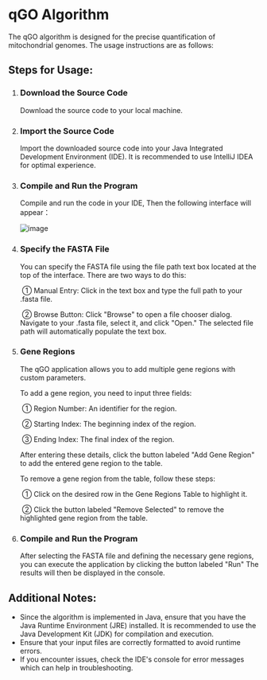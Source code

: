 # qGO Algorithm

The qGO algorithm is designed for the precise quantification of mitochondrial genomes. The usage instructions are as follows:

## Steps for Usage:

1. ### Download the Source Code

   Download the source code to your local machine.

2. ### Import the Source Code

   Import the downloaded source code into your Java Integrated Development Environment (IDE). It is recommended to use IntelliJ IDEA for optimal experience.

3. ### Compile and Run the Program

   Compile and run the code in your IDE, Then the following interface will appear：

   ![image](https://github.com/user-attachments/assets/e9844815-3022-4959-b4ce-552ba0be17fb)


4. ### Specify the FASTA File

   You can specify the FASTA file using the file path text box located at the top of the interface. There are two ways to do this:

   ​	   ① Manual Entry: Click in the text box and type the full path to your .fasta file.

   ​	   ② Browse Button: Click "Browse" to open a file chooser dialog. Navigate to your .fasta file, select it, and click "Open." The selected file path will automatically populate the text box.

5. ### Gene Regions

   The qGO application allows you to add multiple gene regions with custom parameters.

   To add a gene region, you need to input three fields:

   ​	① Region Number: An identifier for the region.
   
   ​	② Starting Index: The beginning index of the region.
   
   ​	③ Ending Index: The final index of the region.

   After entering these details, click the button labeled "Add Gene Region" to add the entered gene region to the table.

   To remove a gene region from the table, follow these steps:

   ​	① Click on the desired row in the Gene Regions Table to highlight it.
   
   ​	② Click the button labeled "Remove Selected" to remove the highlighted gene region from the table.

7. ### Compile and Run the Program

   After selecting the FASTA file and defining the necessary gene regions, you can execute the application by clicking the button labeled "Run" The results will then be displayed in the console.

## Additional Notes:

- Since the algorithm is implemented in Java, ensure that you have the Java Runtime Environment (JRE) installed. It is recommended to use the Java Development Kit (JDK) for compilation and execution.
- Ensure that your input files are correctly formatted to avoid runtime errors.
- If you encounter issues, check the IDE's console for error messages which can help in troubleshooting.
